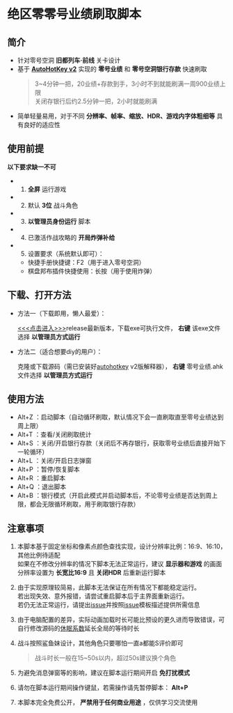 # 绝区零零号业绩刷取脚本

## 简介

- 针对零号空洞 **旧都列车·前线** 关卡设计
- 基于 [**AutoHotKey v2**](https://www.autohotkey.com) 实现的 **零号业绩** 和 **零号空洞银行存款** 快速刷取
    > 3\~4分钟一把，20业绩+存款到手，3小时不到就能刷满一周900业绩上限
    > <br>关闭存银行后约2.5分钟一把，2小时就能刷满
- 简单轻量易用，对于不同 **分辨率、帧率、缩放、HDR、游戏内字体粗细等** 具有良好的适应性

## 使用前提

**以下要求缺一不可**

- 1. **全屏** 运行游戏
- 2. 默认 **3位** 战斗角色
- 3. **以管理员身份运行** 脚本
- 4. 已激活作战攻略的 **开局炸弹补给**
- 5. 设置要求（系统默认即可）：
    - 快捷手册快捷键：F2（用于进入零号空洞）
    - 棋盘邦布插件快捷使用：长按（用于使用炸弹）

## 下载、打开方法

- 方法一（下载即用，懒人最爱）：

    [<<<点击进入>>>](https://gitee.com/UCPr251/zzzAuto/releases/latest)release最新版本，下载exe可执行文件， **右键** 该exe文件选择 **以管理员方式运行**

- 方法二（适合想要diy的用户）：

    克隆或下载源码（需已安装好[autohotkey](https://www.autohotkey.com) v2版解释器）， **右键** 零号业绩.ahk文件选择 **以管理员方式运行**

## 使用方法

- Alt+Z ：启动脚本（自动循环刷取，默认情况下会一直刷取直至零号业绩达到周上限）
- Alt+T ：查看/关闭刷取统计
- Alt+S ：关闭/开启银行存款（关闭后不再存银行，获取零号业绩后直接开始下一轮循环）
- Alt+L ：关闭/开启日志弹窗
- Alt+P ：暂停/恢复脚本
- Alt+R ：重启脚本
- Alt+Q ：退出脚本
- Alt+B ：银行模式（开启此模式并启动脚本后，不论零号业绩是否达到周上限，都会无限循环刷取，用于刷取银行存款）

## 注意事项

1. 本脚本基于固定坐标和像素点颜色查找实现，设计分辨率比例：16:9、16:10，其他比例待适配
<br>如果在不修改分辨率的情况下脚本无法正常运行，建议 **显示器和游戏** 的画面分辨率设置为 **长宽比16:9** 且 **关闭HDR** 后重新运行脚本

2. 由于实现原理较简易，此脚本无法保证在所有情况下都能稳定运行。
<br>若出现失效、意外报错，请尝试重启脚本后于主界面重新运行。
<br>若仍无法正常运行，请提出[issue](https://gitee.com/UCPr251/zzzAuto/issues/new?template=bug.yml)并按照[issue](https://gitee.com/UCPr251/zzzAuto/issues/new?template=bug.yml)模板描述提供所需信息

3. 由于电脑配置的差异，实际动画加载时长可能比预设的更久进而导致错误，可自行修改源码的[休眠系数](零号业绩.ahk#L37)延长全局的等待时长

4. 战斗按照鲨鱼妹设计，其他角色只要哪怕一直a都能S评价即可
    > 战斗时长一般在15~50s以内，超过50s建议换个角色

5. 为避免消息弹窗等的影响，建议在脚本运行期间开启 **免打扰模式**

6. 请勿在脚本运行期间操作键鼠，若需操作请先暂停脚本： **Alt+P**

7. 本脚本完全免费公开， **严禁用于任何商业用途** ，仅供学习交流使用
